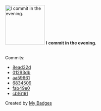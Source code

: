<img src="https://github.com/my-badges/my-badges/blob/master/src/all-badges/time-of-commit/evening-commits.png?raw=true" alt="I commit in the evening." title="I commit in the evening." width="128">
<strong>I commit in the evening.</strong>
<br><br>

Commits:

- <a href="https://github.com/adib-yg/web/commit/8ead32d35981cd40372615f12ce167ab421bd283">8ead32d</a>
- <a href="https://github.com/adib-yg/web/commit/01293db9d361b1a8f5420e34ebd1e7e295db5ee5">01293db</a>
- <a href="https://github.com/adib-yg/web/commit/aa59661848a5ff4b5ca2fde0e2f51969eda810c4">aa59661</a>
- <a href="https://github.com/adib-yg/web/commit/68345091cfb6c96ec3059cdba63abd459d7607c5">6834509</a>
- <a href="https://github.com/adib-yg/web/commit/fab49e0c7191d9b9af63f2dde9fae1e4c6eef8bb">fab49e0</a>
- <a href="https://github.com/adib-yg/web/commit/cb16191aafafb264c7a66e7c72bdd40abaed51e1">cb16191</a>


Created by <a href="https://github.com/my-badges/my-badges">My Badges</a>